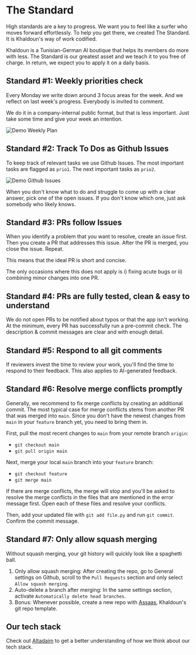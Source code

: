 # The Standard

High standards are a key to progress.
We want you to feel like a surfer who moves forward effortlessly.
To help you get there, we created The Standard. It is Khaldoun's way of work codified.

Khaldoun is a Tunisian-German AI boutique that helps its members do more with less.
The Standard is our greatest asset and we teach it to you free of charge.
In return, we expect you to apply it on a daily basis.

## Standard #1: Weekly priorities check

Every Monday we write down around 3 focus areas for the week.
And we reflect on last week's progress.
Everybody is invited to comment.

We do it in a company-internal public format, but that is less important.
Just take some time and give your week an intention.

![Demo Weekly Plan](./docs/imgs/screenshot-weekly_plan.png)

## Standard #2: Track To Dos as Github Issues

To keep track of relevant tasks we use Github Issues. The most important
tasks are flagged as `prio1`. The next important tasks as `prio2`.

![Demo Github Issues](./docs/imgs/screenshot-git-gh_issues.png)

When you don't know what to do and struggle to come up with a clear answer,
pick one of the open issues. If you don't know which one, just ask somebody
who likely knows.

## Standard #3: PRs follow Issues

When you identify a problem that you want to resolve,
create an issue first. Then you create a PR that addresses this issue.
After the PR is merged, you close the issue.
Repeat.

This means that the ideal PR is short and concise.

The only occasions where this does not apply is i) fixing acute bugs or
ii) combining minor changes into one PR.

## Standard #4: PRs are fully tested, clean & easy to understand

We do not open PRs to be notified about typos or that the app isn't working.
At the minimum, every PR has successfully run a pre-commit check. The
description & commit messages are clear and with enough detail.

## Standard #5: Respond to all git comments

If reviewers invest the time to review your work, you'll find the time to
respond to their feedback. This also applies to AI-generated feedback.

## Standard #6: Resolve merge conflicts promptly

Generally, we recommend to fix merge conflicts by creating an additional commit.
The most typical case for merge conflicts stems from another PR that was merged
into `main`. Since you don't have the newest changes from `main` in your `feature`
branch yet, you need to bring them in.

First, pull the most recent changes to `main` from your remote branch `origin`:

- `git checkout main`
- `git pull origin main`

Next, merge your local `main` branch into your `feature` branch:

- `git checkout feature`
- `git merge main`

If there are merge conflicts, the merge will stop and you'll be asked
to resolve the merge conflicts in the files that are mentioned in the
error message first. Open each of these files and resolve your conflicts.

Then, add your updated file with `git add file.py` and run `git commit`.
Confirm the commit message.

## Standard #7: Only allow squash merging

Without squash merging, your git history will quickly look like a spaghetti ball.

1. Only allow squash merging: After creating the repo, go to General settings
   on Github, scroll to the `Pull Requests` section and
   only select `Allow squash merging`.
2. Auto-delete a branch after merging: In the same settings section, activate
   `Automatically delete head branches`.
3. Bonus: Whenever possible, create a new repo
   with [Assaas](https://github.com/khaldoun-xyz/assaas),
   Khaldoun's git repo template.

## Our tech stack

Check out [Altadaim](https://github.com/khaldoun-xyz/altadaim)
to get a better understanding of how we think about our tech stack.
